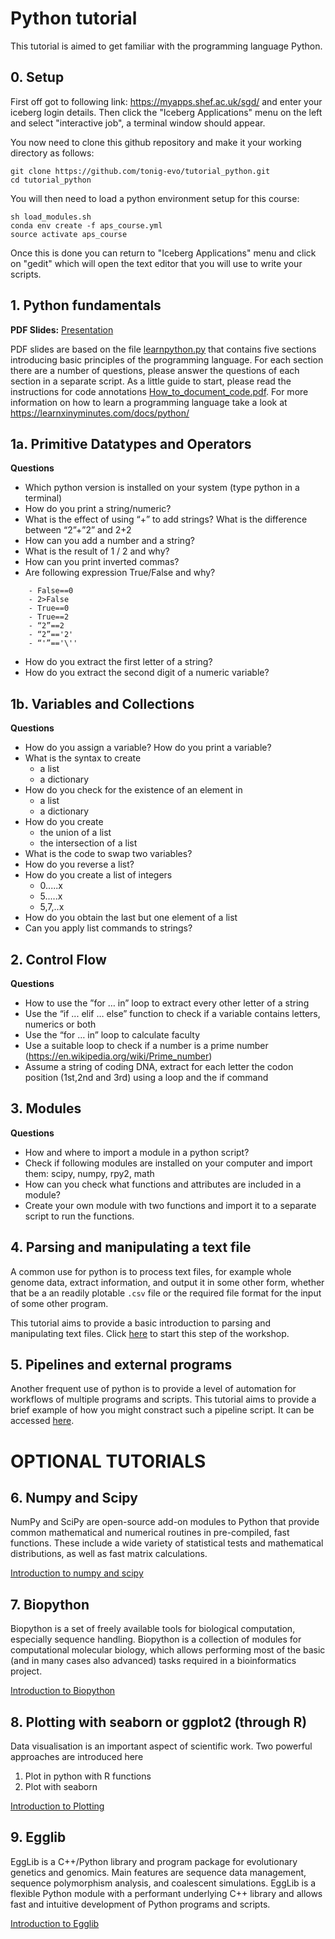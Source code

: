 # Python tutorial

This tutorial is aimed to get familiar with the programming language Python. 

## 0. Setup

First off got to following link: <https://myapps.shef.ac.uk/sgd/> and enter your iceberg login details. Then click the "Iceberg Applications" menu on the left and select "interactive job", a terminal window should appear.

You now need to clone this github repository and make it your working directory as follows:

```
git clone https://github.com/tonig-evo/tutorial_python.git
cd tutorial_python
```

You will then need to load a python environment setup for this course: 

```
sh load_modules.sh
conda env create -f aps_course.yml
source activate aps_course
```

Once this is done you can return to "Iceberg Applications" menu and click on "gedit" which will open the text editor that you will use to write your scripts.

## 1. Python fundamentals

**PDF Slides:** [Presentation](python_pres.py)

PDF slides are based on the file [learnpython.py](learnpython.py) that contains five sections introducing basic principles of the programming language. For each section there are a number of questions, please answer the questions of each section in a separate script. As a little guide to start, please read the instructions for code annotations [How_to_document_code.pdf](How_to_document_code.pdf). For more information on how to learn a programming language take a look at https://learnxinyminutes.com/docs/python/

## 1a. Primitive Datatypes and Operators

**Questions**

- Which python version is installed on your system (type python in a terminal)
- How do you print a string/numeric?
- What is the effect of using “+” to add strings? What is the difference between “2”+”2” and 2+2
- How can you add a number and a string?
- What is the result of 1 / 2 and why?
- How can you print inverted commas?
- Are following expression True/False and why?

```
    - False==0
    - 2>False
    - True==0
    - True==2
    - “2”==2
    - “2”=='2'
    - “'”=='\''
```
- How do you extract the first letter of a string?
- How do you extract the second digit of a numeric variable?

## 1b. Variables and Collections

**Questions**

- How do you assign a variable? How do you print a variable?
- What is the syntax to create
    - a list
    - a dictionary
- How do you check for the existence of an element in
    - a list
    - a dictionary
- How do you create 
    - the union of a list
    - the intersection of a list
- What is the code to swap two variables?
- How do you reverse a list?
- How do you create a list of integers
    - 0.....x
    - 5.....x
    - 5,7,..x
- How do you obtain the last but one element of a list
- Can you apply list commands to strings?

## 2. Control Flow

**Questions**

- How to use the ”for … in” loop to extract every other letter of a string
- Use the “if ... elif … else” function to check if a variable contains letters, numerics or both
- Use the “for … in” loop to calculate faculty
- Use a suitable loop to check if a number is a prime number (https://en.wikipedia.org/wiki/Prime_number)
- Assume a string of coding DNA, extract for each letter the codon position (1st,2nd and 3rd) using a loop and the if command


## 3. Modules

**Questions**

- How and where to import a module in a python script?
- Check if following modules are installed on your computer and import them: scipy, numpy, rpy2, math
- How can you check what functions and attributes are included in a module?
- Create your own module with two functions and import it to a separate script to run the functions.

## 4. Parsing and manipulating a text file

A common use for python is to process text files, for example whole genome data, extract information, and output 
it in some other form, whether that be a an readily plotable ```.csv``` file or the required file format for the
input of some other program.

This tutorial aims to provide a basic introduction to parsing and manipulating text files. Click 
[here](working_with_text_files/README.md) to start this step of the workshop.

## 5. Pipelines and external programs

Another frequent use of python is to provide a level of automation for workflows of multiple programs and scripts.
This tutorial aims to provide a brief example of how you might constract such a pipeline script. It can be 
accessed [here](pipelines_and_external_programs/README.md).

# OPTIONAL TUTORIALS

## 6. Numpy and Scipy

NumPy and SciPy are open-source add-on modules to Python that provide common mathematical and numerical routines in pre-compiled, fast functions. These include a wide variety of statistical tests and mathematical distributions, as well as fast matrix calculations.

[Introduction to numpy and scipy](scipy_numpy/Readme.md)


## 7. Biopython

Biopython is a set of freely available tools for biological computation, especially sequence handling. Biopython is a collection of modules for computational molecular biology, which allows performing most of the basic (and in many cases also advanced) tasks required in a bioinformatics project.

[Introduction to Biopython](biopython/Readme.md)

## 8. Plotting with seaborn or ggplot2 (through R)

Data visualisation is an important aspect of scientific work. Two powerful approaches are introduced here

1. Plot in python with R functions
2. Plot with seaborn

[Introduction to Plotting](plotting/Readme.md)


## 9. Egglib

EggLib is a C++/Python library and program package for evolutionary genetics and genomics. Main features are sequence data management, sequence polymorphism analysis, and coalescent simulations. EggLib is a flexible Python module with a performant underlying C++ library and allows fast and intuitive development of Python programs and scripts.

[Introduction to Egglib](egglib/Readme.md)



